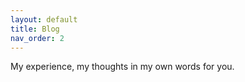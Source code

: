 ```yaml
---
layout: default
title: Blog
nav_order: 2
---
```


My experience, my thoughts in my own words for you.

